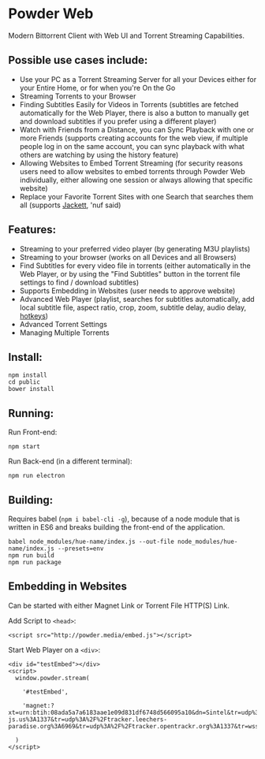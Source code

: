 # Powder Web

Modern Bittorrent Client with Web UI and Torrent Streaming Capabilities.


## Possible use cases include:

- Use your PC as a Torrent Streaming Server for all your Devices either for your Entire Home, or for when you're On the Go
- Streaming Torrents to your Browser
- Finding Subtitles Easily for Videos in Torrents (subtitles are fetched automatically for the Web Player, there is also a button to manually get and download subtitles if you prefer using a different player)
- Watch with Friends from a Distance, you can Sync Playback with one or more Friends (supports creating accounts for the web view, if multiple people log in on the same account, you can sync playback with what others are watching by using the history feature)
- Allowing Websites to Embed Torrent Streaming (for security reasons users need to allow websites to embed torrents through Powder Web individually, either allowing one session or always allowing that specific website)
- Replace your Favorite Torrent Sites with one Search that searches them all (supports [Jackett](https://github.com/Jackett/Jackett), 'nuf said)


## Features:

- Streaming to your preferred video player (by generating M3U playlists)
- Streaming to your browser (works on all Devices and all Browsers)
- Find Subtitles for every video file in torrents (either automatically in the Web Player, or by using the "Find Subtitles" button in the torrent file settings to find / download subtitles)
- Supports Embedding in Websites (user needs to approve website)
- Advanced Web Player (playlist, searches for subtitles automatically, add local subtitle file, aspect ratio, crop, zoom, subtitle delay, audio delay, [hotkeys](https://github.com/jaruba/PowderWeb/wiki/Web-Player-Hotkeys))
- Advanced Torrent Settings
- Managing Multiple Torrents


## Install:

```
npm install
cd public
bower install
```


## Running:

Run Front-end:

```
npm start
```


Run Back-end (in a different terminal):

```
npm run electron
```


## Building:

Requires babel (`npm i babel-cli -g`), because of a node module that is written in ES6 and breaks building the front-end of the application.

```
babel node_modules/hue-name/index.js --out-file node_modules/hue-name/index.js --presets=env
npm run build
npm run package
```


## Embedding in Websites

Can be started with either Magnet Link or Torrent File HTTP(S) Link.

Add Script to `<head>`:

```
<script src="http://powder.media/embed.js"></script>
```


Start Web Player on a `<div>`:

```
<div id="testEmbed"></div>
<script>
  window.powder.stream(

    '#testEmbed',

    'magnet:?xt=urn:btih:08ada5a7a6183aae1e09d831df6748d566095a10&dn=Sintel&tr=udp%3A%2F%2Fexplodie.org%3A6969&tr=udp%3A%2F%2Ftracker.coppersurfer.tk%3A6969&tr=udp%3A%2F%2Ftracker.empire-js.us%3A1337&tr=udp%3A%2F%2Ftracker.leechers-paradise.org%3A6969&tr=udp%3A%2F%2Ftracker.opentrackr.org%3A1337&tr=wss%3A%2F%2Ftracker.btorrent.xyz&tr=wss%3A%2F%2Ftracker.fastcast.nz&tr=wss%3A%2F%2Ftracker.openwebtorrent.com&ws=https%3A%2F%2Fwebtorrent.io%2Ftorrents%2F'

  )
</script>
```
